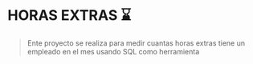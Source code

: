  # HORAS EXTRAS   ⌛

 >   Ente proyecto se realiza para medir cuantas horas extras tiene un empleado en el mes 
    usando  SQL como herramienta 
